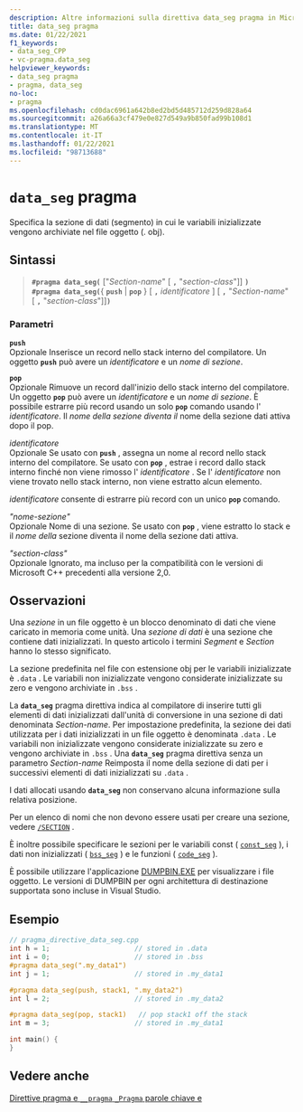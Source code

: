 ```yaml
---
description: Altre informazioni sulla direttiva data_seg pragma in Microsoft C/C++
title: data_seg pragma
ms.date: 01/22/2021
f1_keywords:
- data_seg_CPP
- vc-pragma.data_seg
helpviewer_keywords:
- data_seg pragma
- pragma, data_seg
no-loc:
- pragma
ms.openlocfilehash: cd0dac6961a642b8ed2bd5d485712d259d828a64
ms.sourcegitcommit: a26a66a3cf479e0e827d549a9b850fad99b108d1
ms.translationtype: MT
ms.contentlocale: it-IT
ms.lasthandoff: 01/22/2021
ms.locfileid: "98713688"
---
```

# <a name="data_seg-no-locpragma"></a>`data_seg` pragma

Specifica la sezione di dati (segmento) in cui le variabili inizializzate vengono archiviate nel file oggetto (. obj).

## <a name="syntax"></a>Sintassi

> **`#pragma data_seg(`** ["*Section-name*" [ **`,`** "*section-class*"]] **`)`**\
> **`#pragma data_seg(`**{ **`push`**  |  **`pop`** } [ **`,`** *identificatore* ] [ **`,`** "*Section-name*" [ **`,`** "*section-class*"]]**`)`**

### <a name="parameters"></a>Parametri

**`push`**\
Opzionale Inserisce un record nello stack interno del compilatore. Un oggetto **`push`** può avere un *identificatore* e un *nome di sezione*.

**`pop`**\
Opzionale Rimuove un record dall'inizio dello stack interno del compilatore. Un oggetto **`pop`** può avere un *identificatore* e un *nome di sezione*. È possibile estrarre più record usando un solo **`pop`** comando usando l' *identificatore*. Il *nome della sezione diventa il* nome della sezione dati attiva dopo il pop.

*identificatore*\
Opzionale Se usato con **`push`** , assegna un nome al record nello stack interno del compilatore. Se usato con **`pop`** , estrae i record dallo stack interno finché non viene rimosso l' *identificatore* . Se l' *identificatore* non viene trovato nello stack interno, non viene estratto alcun elemento.

*identificatore* consente di estrarre più record con un unico **`pop`** comando.

*"nome-sezione"*\
Opzionale Nome di una sezione. Se usato con **`pop`** , viene estratto lo stack e il *nome della* sezione diventa il nome della sezione dati attiva.

*"section-class"*\
Opzionale Ignorato, ma incluso per la compatibilità con le versioni di Microsoft C++ precedenti alla versione 2,0.

## <a name="remarks"></a>Osservazioni

Una *sezione* in un file oggetto è un blocco denominato di dati che viene caricato in memoria come unità. Una *sezione di dati* è una sezione che contiene dati inizializzati. In questo articolo i termini *Segment* e *Section* hanno lo stesso significato.

La sezione predefinita nel file con estensione obj per le variabili inizializzate è `.data` . Le variabili non inizializzate vengono considerate inizializzate su zero e vengono archiviate in `.bss` .

La **`data_seg`** pragma direttiva indica al compilatore di inserire tutti gli elementi di dati inizializzati dall'unità di conversione in una sezione di dati denominata *Section-name*. Per impostazione predefinita, la sezione dei dati utilizzata per i dati inizializzati in un file oggetto è denominata `.data` . Le variabili non inizializzate vengono considerate inizializzate su zero e vengono archiviate in `.bss` . Una **`data_seg`** pragma direttiva senza un parametro *Section-name* Reimposta il nome della sezione di dati per i successivi elementi di dati inizializzati su `.data` .

I dati allocati usando **`data_seg`** non conservano alcuna informazione sulla relativa posizione.

Per un elenco di nomi che non devono essere usati per creare una sezione, vedere [`/SECTION`](../build/reference/section-specify-section-attributes.md) .

È inoltre possibile specificare le sezioni per le variabili const ( [`const_seg`](../preprocessor/const-seg.md) ), i dati non inizializzati ( [`bss_seg`](../preprocessor/bss-seg.md) ) e le funzioni ( [`code_seg`](../preprocessor/code-seg.md) ).

È possibile utilizzare l'applicazione [DUMPBIN.EXE](../build/reference/dumpbin-command-line.md) per visualizzare i file oggetto. Le versioni di DUMPBIN per ogni architettura di destinazione supportata sono incluse in Visual Studio.

## <a name="example"></a>Esempio

```cpp
// pragma_directive_data_seg.cpp
int h = 1;                     // stored in .data
int i = 0;                     // stored in .bss
#pragma data_seg(".my_data1")
int j = 1;                     // stored in .my_data1

#pragma data_seg(push, stack1, ".my_data2")
int l = 2;                     // stored in .my_data2

#pragma data_seg(pop, stack1)   // pop stack1 off the stack
int m = 3;                     // stored in .my_data1

int main() {
}
```

## <a name="see-also"></a>Vedere anche

[Direttive pragma e `__pragma` `_Pragma` parole chiave e](./pragma-directives-and-the-pragma-keyword.md)
